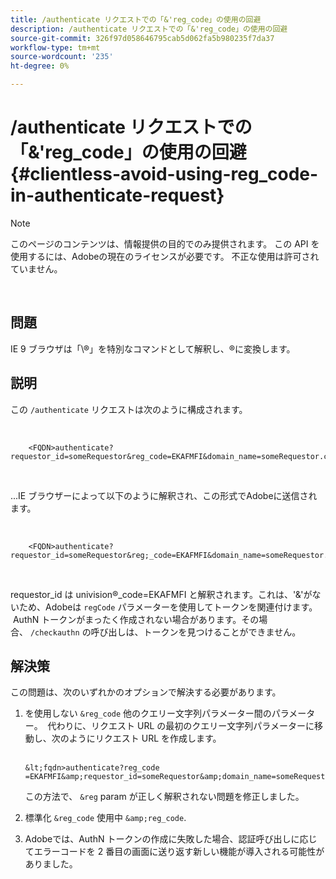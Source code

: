```yaml
---
title: /authenticate リクエストでの「&'reg_code」の使用の回避
description: /authenticate リクエストでの「&'reg_code」の使用の回避
source-git-commit: 326f97d058646795cab5d062fa5b980235f7da37
workflow-type: tm+mt
source-wordcount: '235'
ht-degree: 0%

---
```



# /authenticate リクエストでの「&amp;&#39;reg_code」の使用の回避 {#clientless-avoid-using-reg_code-in-authenticate-request}

>[!NOTE]
>
>このページのコンテンツは、情報提供の目的でのみ提供されます。 この API を使用するには、Adobeの現在のライセンスが必要です。 不正な使用は許可されていません。

</br>



## 問題

IE 9 ブラウザは「\®」を特別なコマンドとして解釈し、®に変換します。 

## 説明

この `/authenticate` リクエストは次のように構成されます。

 

```
    <FQDN>authenticate? requestor_id=someRequestor&reg_code=EKAFMFI&domain_name=someRequestor.com&noflash=true&mso_id=someMvpd&redirect_url=someRequestor.redirect.url.html
```
 

...IE ブラウザーによって以下のように解釈され、この形式でAdobeに送信されます。

 

```
    <FQDN>authenticate?requestor_id=someRequestor&reg;_code=EKAFMFI&domain_name=someRequestor.com&noflash=true&mso_id=someMvpd&redirect_url=someRequestor.redirect.url.html
```
 

requestor\_id は univision®\_code=EKAFMFI と解釈されます。これは、&#39;&amp;&#39;がないため、Adobeは `regCode` パラメーターを使用してトークンを関連付けます。  AuthN トークンがまったく作成されない場合があります。その場合、 `/checkauthn` の呼び出しは、トークンを見つけることができません。



## 解決策

この問題は、次のいずれかのオプションで解決する必要があります。

1. を使用しない `&reg_code` 他のクエリー文字列パラメーター間のパラメーター。  代わりに、リクエスト URL の最初のクエリー文字列パラメーターに移動し、次のようにリクエスト URL を作成します。\
    

       &lt;fqdn>authenticate?reg_code =EKAFMFI&amp;requestor_id=someRequestor&amp;domain_name=someRequestor.com&amp;noflash=true&amp;mso_id=someMvpd&amp;redirect_url=someRequestor.redirect.url.html
   

   この方法で、 `&reg` param が正しく解釈されない問題を修正しました。

1. 標準化 `&reg_code` 使用中 `&amp;reg_code`.

1. Adobeでは、AuthN トークンの作成に失敗した場合、認証呼び出しに応じてエラーコードを 2 番目の画面に送り返す新しい機能が導入される可能性がありました。

